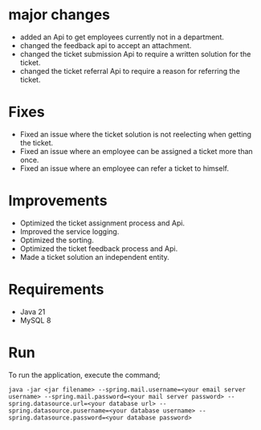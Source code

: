  # major changes
 
- added an Api to get employees currently not in a department.
- changed the feedback api to accept an attachment.
- changed the ticket submission Api to require a written solution for the ticket.
- changed the ticket referral Api to require a reason for referring the ticket.

# Fixes

- Fixed an issue where the ticket solution is not reelecting when getting the ticket.
- Fixed an issue where an employee can be assigned a ticket more than once.
- Fixed an issue where an employee can refer a ticket to himself.

# Improvements

- Optimized the ticket assignment process and Api.
- Improved the service logging.
- Optimized the sorting.
- Optimized the ticket feedback process and Api.
- Made a ticket solution an independent entity.

# Requirements

- Java 21
- MySQL 8

# Run
To run the application, execute the command;

`java -jar <jar filename> --spring.mail.username=<your email server username> --spring.mail.password=<your mail server password> --spring.datasource.url=<your database url> --spring.datasource.pusername=<your database username> --spring.datasource.password=<your database password>`
